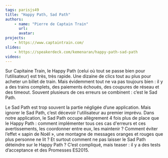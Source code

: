 ```yaml
---
tags: parisjs49
title: "Happy Path, Sad Path"
authors:
    - name: "Pierre de Captain Train"
      url:
      avatar:
projects:
    - https://www.captaintrain.com/
slides:
    - https://speakerdeck.com/kemenaran/happy-path-sad-path
videos:
---
```

Sur Capitaine Train, le Happy Path (celui où tout se passe bien pour l’utilisateur) est très, très rapide. Une dizaine de clics tout au plus pour acheter un billet de train. Mais évidemment tout ne va pas toujours bien : il y a des trains complets, des paiements échoués, des coupures de réseau et des timeout. Souvent plusieurs de ces erreurs se combinent : c’est le Sad Path.

Le Sad Path est trop souvent la partie négligée d’une application. Mais ignorer le Sad Path, c’est décevoir l'utilisateur au premier imprévu. Dans notre application, le Sad Path occupe allègrement 4 fois plus de place que le Happy Path : comment implémenter tous ces cas d'erreurs et ces avertissements, les coordonner entre eux, les maintenir ? Comment éviter l’effet « sapin de Noël », une montagne de messages oranges et rouges que plus personne ne lit ? Et surtout comment ne pas laisser le Sad Path déteindre sur le Happy Path ? C’est compliqué, mais teaser : il y a des tests d’acceptance et des Promesses ES2015.
